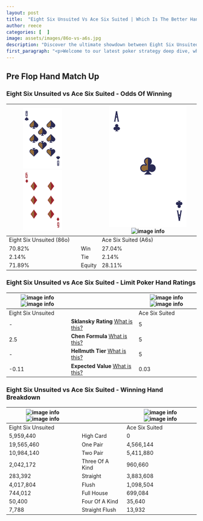 ```yaml
---
layout: post
title:  "Eight Six Unsuited Vs Ace Six Suited | Which Is The Better Hand In Poker? A Complete Guide"
author: reece
categories: [  ]
image: assets/images/86o-vs-a6s.jpg
description: "Discover the ultimate showdown between Eight Six Unsuited and Ace Six Suited in poker! Uncover the odds, strategies, and scenarios where one hand triumphs over the other. Get ready to up your poker game with this thrilling analysis."
first_paragraph: "<p>Welcome to our latest poker strategy deep dive, where we're pitting two distinct hands against each other in a high-stakes showdown: Eight Six Unsuited vs Ace Six Suited.</p><p>In the dynamic world of poker, every decision counts, and knowing which hand holds the upper hand is key to your success at the table.</p><p>In this article, we'll dissect these two hands, explore the scenarios where one dominates the other, and equip you with the knowledge to make strategic choices that can tip the odds in your favor.</p><p>Get ready to unravel the intriguing dynamics of these poker hands and elevate your game to new heights.</p>"
---
```




[comment]: # (sp0)

## Pre Flop Hand Match Up

<div class="table hand-ratings" markdown="1"> 



### Eight Six Unsuited vs Ace Six Suited - Odds Of Winning


    
| ![image info](assets/images/hand1/8.png) ![image info](assets/images/hand1/6o.png) |  | ![image info](assets/images/hand2/a.png) ![image info](assets/images/hand2/6s.png) |
| -------- | -------- | -------- |
| Eight Six Unsuited (86o) |  | Ace Six Suited (A6s) |
| 70.82% | Win | 27.04% |
| 2.14% | Tie | 2.14% |
| 71.89% | Equity | 28.11% |




[comment]: # (sp1)



### Eight Six Unsuited vs Ace Six Suited - Limit Poker Hand Ratings


    
| ![image info](https://www.riverpairs.com/assets/images/hand1/8.png) ![image info](https://www.riverpairs.com/assets/images/hand1/6o.png) |  | ![image info](https://www.riverpairs.com/assets/images/hand2/a.png) ![image info](https://www.riverpairs.com/assets/images/hand2/6s.png) |
| -------- | -------- | -------- |
| Eight Six Unsuited |  | Ace Six Suited |
| - | **Sklansky Rating** [What is this?](/sklansky-rating-explained) | 5 |
| 2.5 | **Chen Formula** [What is this?](/chen-formula-explained) | 5 |
| - | **Hellmuth Tier** [What is this?](/Hellmuth-tier-explained) | 5 |
| -0.11 | **Expected Value** [What is this?](/expected-value-explained) | 0.03 |




[comment]: # (sp2)



### Eight Six Unsuited vs Ace Six Suited - Winning Hand Breakdown


    
| ![image info](https://www.riverpairs.com/assets/images/hand1/8.png) ![image info](https://www.riverpairs.com/assets/images/hand1/6o.png) |  | ![image info](https://www.riverpairs.com/assets/images/hand2/a.png) ![image info](https://www.riverpairs.com/assets/images/hand2/6s.png) |
| -------- | -------- | -------- |
| Eight Six Unsuited |  | Ace Six Suited |
| 5,959,440 | High Card | 0 |
| 19,565,460 | One Pair | 4,566,144 |
| 10,984,140 | Two Pair | 5,411,880 |
| 2,042,172 | Three Of A Kind | 960,660 |
| 283,392 | Straight | 3,883,608 |
| 4,017,804 | Flush | 1,098,504 |
| 744,012 | Full House | 699,084 |
| 50,400 | Four Of A Kind | 35,640 |
| 7,788 | Straight Flush | 13,932 |




[comment]: # (sp3)



</div>

[comment]: # (sp4)



[comment]: # (sp5)

